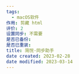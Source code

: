 ```yaml
---
tags:
  - macOS软件
作用: 剪藏 html
评价: 2
设置同步: 不需要
是否已备份:
是否已重装:
title: 简悦·同步助手
date created: 2023-02-28
date modified: 2023-03-14
---
```

